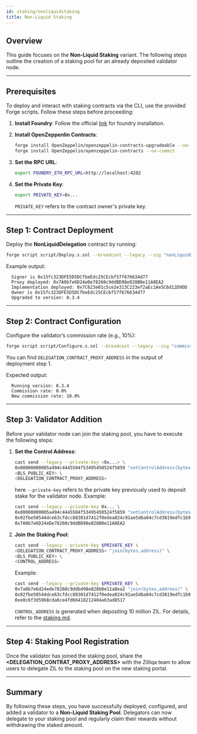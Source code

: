 ```yaml
---
id: staking/nonliquidstaking
title: Non-Liquid Staking
---
```


## Overview

This guide focuses on the **Non-Liquid Staking** variant. The following steps
outline the creation of a staking pool for an already deposited validator
node.

---

## Prerequisites

To deploy and interact with staking contracts via the CLI, use the provided Forge scripts. Follow these steps before proceeding:

1. **Install Foundry**:
   Follow the official [link](https://book.getfoundry.sh/getting-started/installation) for foundry installation.

2. **Install OpenZeppenlin Contracts**:
   ```bash
   forge install OpenZeppelin/openzeppelin-contracts-upgradeable --no-commit
   forge install OpenZeppelin/openzeppelin-contracts --no-commit
   ```
3. **Set the RPC URL**:
   ```bash
   export FOUNDRY_ETH_RPC_URL=http://localhost:4202
   ```
4. **Set the Private Key**:
   ```bash
   export PRIVATE_KEY=0x...
   ```
   `PRIVATE_KEY` refers to the contract owner's private key.

---

## Step 1: Contract Deployment

Deploy the **NonLiquidDelegation** contract by running:

```bash
forge script script/Deploy.s.sol --broadcast --legacy --sig "nonLiquidDelegation()"
```

Example output:

```
  Signer is 0x15fc323DFE5D5DCfbeEdc25CEcbf57f676634d77
  Proxy deployed: 0x7A0b7e6D24eDe78260c9ddBD98e828B0e11A8EA2
  Implementation deployed: 0x7C623e01c5ce2e313C223ef2aEc1Ae5C6d12D9DD
  Owner is 0x15fc323DFE5D5DCfbeEdc25CEcbf57f676634d77
  Upgraded to version: 0.3.4
```

---

## Step 2: Contract Configuration

Configure the validator’s commission rate (e.g., 10%):

```bash
forge script script/Configure.s.sol --broadcast --legacy --sig "commissionRate(address payable, uint16)" <DELEGATION_CONTRACT_PROXY_ADDRESS> 1000
```

You can find `DELEGATION_CONTRACT_PROXY_ADDRESS` in the output of deployment step 1.

Expected output:

```
  Running version: 0.3.4
  Commission rate: 0.0%
  New commission rate: 10.0%
```

---

## Step 3: Validator Addition

Before your validator node can join the staking pool, you have to execute the following steps:

1. **Set the Control Address**:
   ```bash
   cast send --legacy --private-key <0x...> \
   0x00000000005a494c4445504f53495450524f5859 "setControlAddress(bytes,address)" \
   <BLS_PUBLIC_KEY> \
   <DELEGATION_CONTRACT_PROXY_ADDRESS>
   ```
   here `--private-key` refers to the private key previously used to deposit stake for the validator node.
   Example:
   ```bash
   cast send --legacy --private-key 0x... \
   0x00000000005a494c4445504f53495450524f5859 "setControlAddress(bytes,address)" \
   0x92fbe50544dce63cfdcc88301d7412f0edea024c91ae5d6a04c7cd3819edfc1b9d75d9121080af12e00f054d221f876c \
   0x7A0b7e6D24eDe78260c9ddBD98e828B0e11A8EA2
   ```
2. **Join the Staking Pool**:
   ```bash
   cast send --legacy --private-key $PRIVATE_KEY \
   <DELEGATION_CONTRACT_PROXY_ADDRESS> "join(bytes,address)" \
   <BLS_PUBLIC_KEY> \
   <CONTROL_ADDRESS>
   ```
   Example:
   ```bash
   cast send --legacy --private-key $PRIVATE_KEY \
   0x7a0b7e6d24ede78260c9ddbd98e828b0e11a8ea2 "join(bytes,address)" \
   0x92fbe50544dce63cfdcc88301d7412f0edea024c91ae5d6a04c7cd3819edfc1b9d75d9121080af12e00f054d221f876c \
   0xe0c6f3d59b8cda6ce4fd66418212404a63ad8517
   ```
   `CONTROL_ADDRESS` is generated when depositing 10 million ZIL. 
   For details, refer to the [staking.md](https://github.com/Zilliqa/zq2/blob/main/z2/docs/staking.md#generating-required-values).

---

## Step 4: Staking Pool Registration

 Once the validator has joined the staking pool, share the 
 **<DELEGATION_CONTRAT_PROXY_ADDRESS>** with the Zilliqa team to allow users
 to delegate ZIL to the staking pool on the new staking portal.

---

## Summary

By following these steps, you have successfully deployed, configured, and 
added a validator to a **Non-Liquid Staking Pool**. Delegators can now 
delegate to your staking pool and regularly claim their rewards without 
withdrawing the staked amount.
